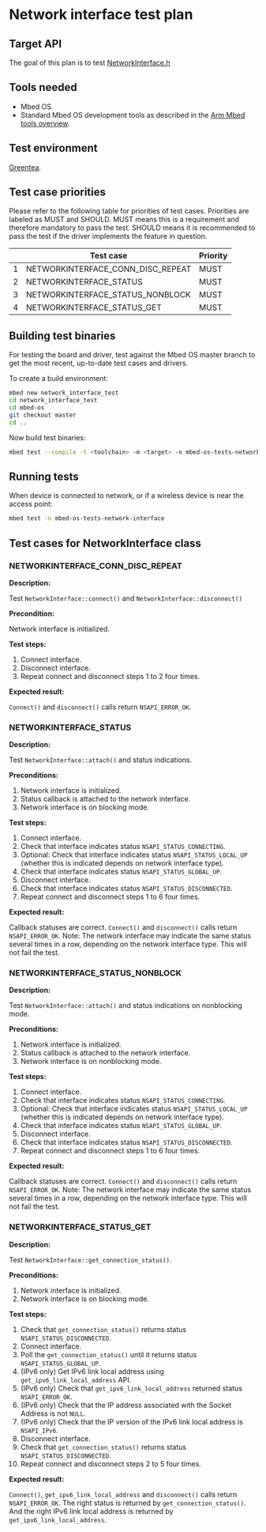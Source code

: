 Network interface test plan
========================

Target API
----------

The goal of this plan is to test [NetworkInterface.h](https://github.com/ARMmbed/mbed-os/blob/master/connectivity/netsocket/NetworkInterface.h)

Tools needed
----------------

-   Mbed OS.
-   Standard Mbed OS development tools as described in the [Arm Mbed tools overview](https://os.mbed.com/docs/latest/tools/index.html).

Test environment
----------------

[Greentea](https://os.mbed.com/docs/mbed-os/latest/tools/greentea-testing-applications.html).

Test case priorities
--------------------

Please refer to the following table for priorities of test cases. Priorities
are labeled as MUST and SHOULD. MUST means this is a requirement and
therefore mandatory to pass the test. SHOULD means it is recommended to
pass the test if the driver implements the feature in question.

|     | Test case                               | Priority |
|-----|-----------------------------------------|----------|
| 1   | NETWORKINTERFACE_CONN_DISC_REPEAT       | MUST     |
| 2   | NETWORKINTERFACE_STATUS                 | MUST     |
| 3   | NETWORKINTERFACE_STATUS_NONBLOCK        | MUST     |
| 4   | NETWORKINTERFACE_STATUS_GET             | MUST     |

Building test binaries
----------------------

For testing the board and driver, test against the Mbed OS
master branch to get the most recent, up-to-date test cases and drivers.

To create a build environment:

```.sh
mbed new network_interface_test
cd network_interface_test
cd mbed-os
git checkout master
cd ..
```

Now build test binaries:

```.sh
mbed test --compile -t <toolchain> -m <target> -n mbed-os-tests-network-interface
```

Running tests
-------------

When device is connected to network, or if a wireless device is near
the access point:

```.sh
mbed test -n mbed-os-tests-network-interface
```

Test cases for NetworkInterface class
-------------------------------------

### NETWORKINTERFACE_CONN_DISC_REPEAT

**Description:**

Test `NetworkInterface::connect()` and `NetworkInterface::disconnect()`

**Precondition:**

Network interface is initialized.

**Test steps:**

1.  Connect interface.
2.  Disconnect interface.
3.  Repeat connect and disconnect steps 1 to 2 four times.

**Expected result:**

`Connect()` and `disconnect()` calls return `NSAPI_ERROR_OK`.

### NETWORKINTERFACE_STATUS

**Description:**

Test `NetworkInterface::attach()` and status indications.

**Preconditions:**

1.  Network interface is initialized.
2.  Status callback is attached to the network interface.
3.  Network interface is on blocking mode.

**Test steps:**

1.  Connect interface.
2.  Check that interface indicates status `NSAPI_STATUS_CONNECTING`.
3.  Optional: Check that interface indicates status `NSAPI_STATUS_LOCAL_UP` (whether this is indicated depends on network interface type).
4.  Check that interface indicates status `NSAPI_STATUS_GLOBAL_UP`.
5.  Disconnect interface.
6.  Check that interface indicates status `NSAPI_STATUS_DISCONNECTED`.
7.  Repeat connect and disconnect steps 1 to 6 four times.

**Expected result:**

Callback statuses are correct. `Connect()` and `disconnect()` calls return `NSAPI_ERROR_OK`. Note: The network interface may indicate the same status several times in a row, depending on the network interface type. This will not fail the test.

### NETWORKINTERFACE_STATUS_NONBLOCK

**Description:**

Test `NetworkInterface::attach()` and status indications on nonblocking mode.

**Preconditions:**

1.  Network interface is initialized.
2.  Status callback is attached to the network interface.
3.  Network interface is on nonblocking mode.

**Test steps:**

1.  Connect interface.
2.  Check that interface indicates status `NSAPI_STATUS_CONNECTING`.
3.  Optional: Check that interface indicates status `NSAPI_STATUS_LOCAL_UP` (whether this is indicated depends on network interface type).
4.  Check that interface indicates status `NSAPI_STATUS_GLOBAL_UP`.
5.  Disconnect interface.
6.  Check that interface indicates status `NSAPI_STATUS_DISCONNECTED`.
7.  Repeat connect and disconnect steps 1 to 6 four times.

**Expected result:**

Callback statuses are correct. `Connect()` and `disconnect()` calls return `NSAPI_ERROR_OK`. Note: The network interface may indicate the same status several times in a row, depending on the network interface type. This will not fail the test.

### NETWORKINTERFACE_STATUS_GET

**Description:**

Test `NetworkInterface::get_connection_status()`.

**Preconditions:**

1.  Network interface is initialized.
2.  Network interface is on blocking mode.

**Test steps:**

1.  Check that `get_connection_status()` returns status `NSAPI_STATUS_DISCONNECTED`.
2.  Connect interface.
3.  Poll the `get_connection_status()` until it returns status `NSAPI_STATUS_GLOBAL_UP`.
4.  (IPv6 only) Get IPv6 link local address using `get_ipv6_link_local_address` API.
5.  (IPv6 only) Check that `get_ipv6_link_local_address` returned status `NSAPI_ERROR_OK`.
6.  (IPv6 only) Check that the IP address associated with the Socket Address is not `NULL`.
7.  (IPv6 only) Check that the IP version of the IPv6 link local address is `NSAPI_IPv6`.
8.  Disconnect interface.
9.  Check that `get_connection_status()` returns status `NSAPI_STATUS_DISCONNECTED`.
10. Repeat connect and disconnect steps 2 to 5 four times.

**Expected result:**

`Connect()`, `get_ipv6_link_local_address` and `disconnect()` calls return `NSAPI_ERROR_OK`. The right status is returned by `get_connection_status()`. And the right IPv6 link local address is returned by `get_ipv6_link_local_address`.
